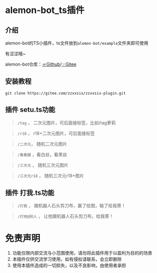 
# alemon-bot_ts插件

## 介绍
alemon-bot的TS小插件，ts文件放到`alemon-bot/example`文件夹即可使用  

有涩涩哦~  

alemon-bot仓库：[☞Github](https://github.com/ningmengchongshui/alemon-bot)/[☞Gitee](https://gitee.com/ningmengchongshui/alemon-bot)

## 安装教程


```
git clone https://gitee.com/zzxxsix/zzxxsix-plugin.git 

```

## 插件  setu.ts功能

> `/tag` ， 二次元图片，可后面接标签，比如/tag萝莉  

> `/r18` ， r18+二次元图片，可后面接标签  

> `/二次元`， 随机二次元图片  

> `/看看腿` ，看白丝，看黑丝  

> `/三次元` ， 随机三次元图片  

> `/三次元r18` ， 随机三次元r18+图片  

## 插件  打我.ts功能
> `/打我` ， 跟机器人石头剪刀布，赢了给图，输了给我寄！  

> `/打他@别人` ， 让他跟机器人石头剪刀布，给我寄！  


# 免责声明

1. 功能仅限内部交流与小范围使用，请勿将此插件用于以盈利为目的的场景
2. 本插件仅供交流学习使用，如有侵权请联系，会立即删除
3. 使用本插件造成的一切损失，以及不良影响，由使用者承担






